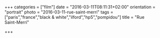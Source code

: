 +++
categories = ["film"]
date = "2016-03-11T08:11:31+02:00"
orientation = "portrait"
photo = "2016-03-11-rue-saint-merri"
tags = ["paris","france","black & white","ilford","hp5","pompidou"]
title = "Rue Saint-Merri"

+++
